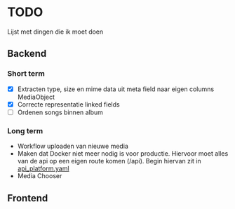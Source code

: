 # TODO

Lijst met dingen die ik moet doen

## Backend

### Short term

- [x] Extracten type, size en mime data uit meta field naar eigen columns MediaObject
- [x] Correcte representatie linked fields
- [ ] Ordenen songs binnen album

### Long term

- Workflow uploaden van nieuwe media
- Maken dat Docker niet meer nodig is voor productie. Hiervoor moet alles van de api op een eigen route komen (/api). Begin hiervan zit in [api_platform.yaml](/api/config/packages/api_platform.yaml)
- Media Chooser

## Frontend
